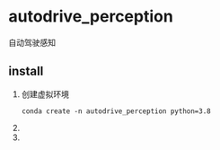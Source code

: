 # autodrive_perception

自动驾驶感知

## install

1. 创建虚拟环境
   ```shell
   conda create -n autodrive_perception python=3.8
   ```
2. 
3.
